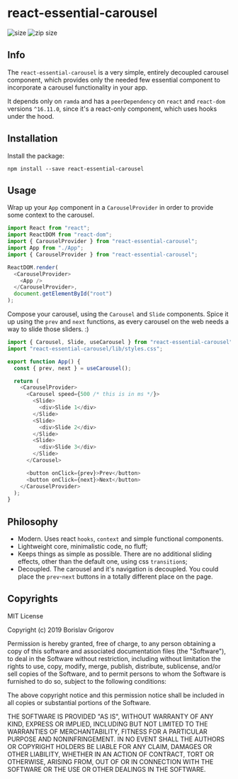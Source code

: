 # react-essential-carousel

![size](https://badgen.net/bundlephobia/min/react-essential-carousel)
![zip size](https://badgen.net/bundlephobia/minzip/react-essential-carousel)

## Info

The `react-essential-carousel` is a very simple, entirely decoupled carousel component, which provides only the needed few essential component to incorporate a carousel functionality in your app.

It depends only on `ramda` and has a `peerDependency` on `react` and `react-dom` versions `^16.11.0`, since it's a react-only component, which uses hooks under the hood.

## Installation

Install the package:

`npm install --save react-essential-carousel`

## Usage

Wrap up your `App` component in a `CarouselProvider` in order to provide some context to the carousel.

```js
import React from "react";
import ReactDOM from "react-dom";
import { CarouselProvider } from "react-essential-carousel";
import App from "./App";
import { CarouselProvider } from "react-essential-carousel";

ReactDOM.render(
  <CarouselProvider>
    <App />
  </CarouselProvider>,
  document.getElementById("root")
);
```

Compose your carousel, using the `Carousel` and `Slide` components. Spice it up using the `prev` and `next` functions, as every carousel on the web needs a way to slide those sliders. :)

```js
import { Carousel, Slide, useCarousel } from "react-essential-carousel";
import "react-essential-carousel/lib/styles.css";

export function App() {
  const { prev, next } = useCarousel();

  return (
    <CarouselProvider>
      <Carousel speed={500 /* this is in ms */}>
        <Slide>
          <div>Slide 1</div>
        </Slide>
        <Slide>
          <div>Slide 2</div>
        </Slide>
        <Slide>
          <div>Slide 3</div>
        </Slide>
      </Carousel>

      <button onClick={prev}>Prev</button>
      <button onClick={next}>Next</button>
    </CarouselProvider>
  );
}
```

## Philosophy

- Modern. Uses react `hooks`, `context` and simple functional components.
- Lightweight core, minimalistic code, no fluff;
- Keeps things as simple as possible. There are no additional sliding effects, other than the default one, using css `transition`s;
- Decoupled. The carousel and it's navigation is decoupled. You could place the `prev`-`next` buttons in a totally different place on the page.

## Copyrights

MIT License

Copyright (c) 2019 Borislav Grigorov

Permission is hereby granted, free of charge, to any person obtaining a copy
of this software and associated documentation files (the "Software"), to deal
in the Software without restriction, including without limitation the rights
to use, copy, modify, merge, publish, distribute, sublicense, and/or sell
copies of the Software, and to permit persons to whom the Software is
furnished to do so, subject to the following conditions:

The above copyright notice and this permission notice shall be included in all
copies or substantial portions of the Software.

THE SOFTWARE IS PROVIDED "AS IS", WITHOUT WARRANTY OF ANY KIND, EXPRESS OR
IMPLIED, INCLUDING BUT NOT LIMITED TO THE WARRANTIES OF MERCHANTABILITY,
FITNESS FOR A PARTICULAR PURPOSE AND NONINFRINGEMENT. IN NO EVENT SHALL THE
AUTHORS OR COPYRIGHT HOLDERS BE LIABLE FOR ANY CLAIM, DAMAGES OR OTHER
LIABILITY, WHETHER IN AN ACTION OF CONTRACT, TORT OR OTHERWISE, ARISING FROM,
OUT OF OR IN CONNECTION WITH THE SOFTWARE OR THE USE OR OTHER DEALINGS IN THE
SOFTWARE.
